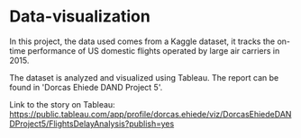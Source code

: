 # Data-visualization
In this project, the data used comes from a Kaggle dataset, it tracks the on-time performance of US domestic flights operated by large air carriers in 2015.

The dataset is analyzed and visualized using Tableau. The report can be found in 'Dorcas Ehiede DAND Project 5'.

Link to the story on Tableau: https://public.tableau.com/app/profile/dorcas.ehiede/viz/DorcasEhiedeDANDProject5/FlightsDelayAnalysis?publish=yes
